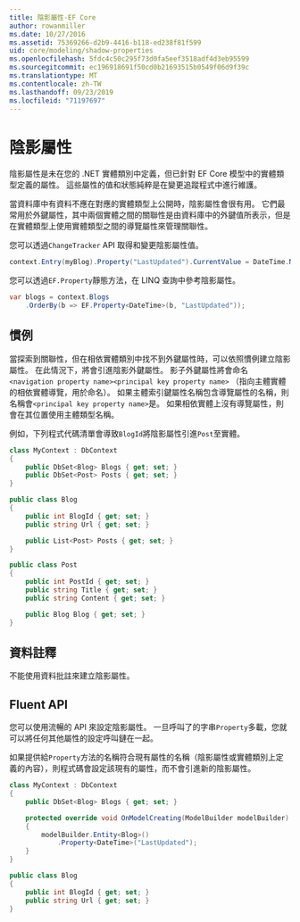 ```yaml
---
title: 陰影屬性-EF Core
author: rowanmiller
ms.date: 10/27/2016
ms.assetid: 75369266-d2b9-4416-b118-ed238f81f599
uid: core/modeling/shadow-properties
ms.openlocfilehash: 5fdc4c50c295f73d0fa5eef3518adf4d3eb95599
ms.sourcegitcommit: ec196918691f50cd0b21693515b0549f06d9f39c
ms.translationtype: MT
ms.contentlocale: zh-TW
ms.lasthandoff: 09/23/2019
ms.locfileid: "71197697"
---
```

# <a name="shadow-properties"></a>陰影屬性

陰影屬性是未在您的 .NET 實體類別中定義，但已針對 EF Core 模型中的實體類型定義的屬性。 這些屬性的值和狀態純粹是在變更追蹤程式中進行維護。

當資料庫中有資料不應在對應的實體類型上公開時，陰影屬性會很有用。 它們最常用於外鍵屬性，其中兩個實體之間的關聯性是由資料庫中的外鍵值所表示，但是在實體類型上使用實體類型之間的導覽屬性來管理關聯性。

您可以透過`ChangeTracker` API 取得和變更陰影屬性值。

``` csharp
context.Entry(myBlog).Property("LastUpdated").CurrentValue = DateTime.Now;
```

您可以透過`EF.Property`靜態方法，在 LINQ 查詢中參考陰影屬性。

``` csharp
var blogs = context.Blogs
    .OrderBy(b => EF.Property<DateTime>(b, "LastUpdated"));
```

## <a name="conventions"></a>慣例

當探索到關聯性，但在相依實體類別中找不到外鍵屬性時，可以依照慣例建立陰影屬性。 在此情況下，將會引進陰影外鍵屬性。 影子外鍵屬性將會命名`<navigation property name><principal key property name>` （指向主體實體的相依實體導覽，用於命名）。 如果主體索引鍵屬性名稱包含導覽屬性的名稱，則名稱會`<principal key property name>`是。 如果相依實體上沒有導覽屬性，則會在其位置使用主體類型名稱。

例如，下列程式代碼清單會導致`BlogId`將陰影屬性引進`Post`至實體。

<!-- [!code-csharp[Main](samples/core/Modeling/Conventions/ShadowForeignKey.cs)] -->
``` csharp
class MyContext : DbContext
{
    public DbSet<Blog> Blogs { get; set; }
    public DbSet<Post> Posts { get; set; }
}

public class Blog
{
    public int BlogId { get; set; }
    public string Url { get; set; }

    public List<Post> Posts { get; set; }
}

public class Post
{
    public int PostId { get; set; }
    public string Title { get; set; }
    public string Content { get; set; }

    public Blog Blog { get; set; }
}
```

## <a name="data-annotations"></a>資料註釋

不能使用資料批註來建立陰影屬性。

## <a name="fluent-api"></a>Fluent API

您可以使用流暢的 API 來設定陰影屬性。 一旦呼叫了的字串`Property`多載，您就可以將任何其他屬性的設定呼叫鏈在一起。

如果提供給`Property`方法的名稱符合現有屬性的名稱（陰影屬性或實體類別上定義的內容），則程式碼會設定該現有的屬性，而不會引進新的陰影屬性。

<!-- [!code-csharp[Main](samples/core/Modeling/FluentAPI/ShadowProperty.cs?highlight=7,8)] -->
``` csharp
class MyContext : DbContext
{
    public DbSet<Blog> Blogs { get; set; }

    protected override void OnModelCreating(ModelBuilder modelBuilder)
    {
        modelBuilder.Entity<Blog>()
            .Property<DateTime>("LastUpdated");
    }
}

public class Blog
{
    public int BlogId { get; set; }
    public string Url { get; set; }
}
```
